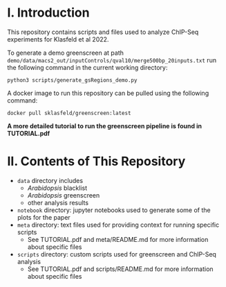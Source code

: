 # I. Introduction

This repository contains scripts and files used to analyze ChIP-Seq experiments for Klasfeld et al 2022. 

To generate a demo greenscreen at path `demo/data/macs2_out/inputControls/qval10/merge500bp_20inputs.txt` run the following command in the current working directory:

```
python3 scripts/generate_gsRegions_demo.py
```

A docker image to run this repository can be pulled using the following command:

```
docker pull sklasfeld/greenscreen:latest
```

**A more detailed tutorial to run the greenscreen pipeline is found in TUTORIAL.pdf**

# II. Contents of This Repository

* `data` directory includes
   * *Arabidopsis* blacklist
   * *Arabidopsis* greenscreen
   * other analysis results
* `notebook` directory: jupyter notebooks used to generate some of the plots for the paper
* `meta` directory: text files used for providing context for running specific scripts 
	* See TUTORIAL.pdf and meta/README.md for more information 
	about specific files
* `scripts` directory: custom scripts used for greenscreen and ChIP-Seq analysis 
	* See TUTORIAL.pdf and scripts/README.md for more information 
	about specific files

